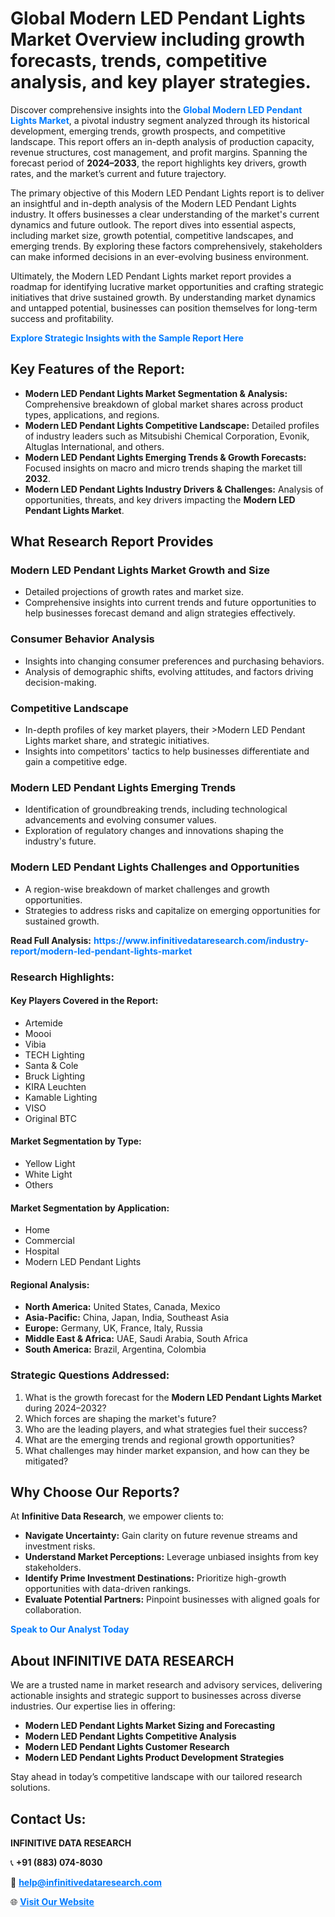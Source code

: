 <h1>Global Modern LED Pendant Lights Market Overview including growth forecasts, trends, competitive analysis, and key player strategies.</h1>
<p>
Discover comprehensive insights into the 
<a href="https://www.infinitivedataresearch.com/industry-report/modern-led-pendant-lights-market" rel="dofollow" style="color: #007BFF; text-decoration: none;"><strong>Global Modern LED Pendant Lights Market</strong></a>, a pivotal industry segment analyzed through its historical development, emerging trends, growth prospects, and competitive landscape. This report offers an in-depth analysis of production capacity, revenue structures, cost management, and profit margins. Spanning the forecast period of <strong>2024–2033</strong>, the report highlights key drivers, growth rates, and the market’s current and future trajectory.
</p>
<p>
The primary objective of this Modern LED Pendant Lights report is to deliver an insightful and in-depth analysis of the Modern LED Pendant Lights industry. It offers businesses a clear understanding of the market's current dynamics and future outlook. The report dives into essential aspects, including market size, growth potential, competitive landscapes, and emerging trends. By exploring these factors comprehensively, stakeholders can make informed decisions in an ever-evolving business environment.
</p>
<p>
Ultimately, the Modern LED Pendant Lights market report provides a roadmap for identifying lucrative market opportunities and crafting strategic initiatives that drive sustained growth. By understanding market dynamics and untapped potential, businesses can position themselves for long-term success and profitability.
</p>
<p>
<a href="https://www.infinitivedataresearch.com/request-sample/reportId=112073" style="color: #007BFF; text-decoration: none;"><strong>Explore Strategic Insights with the Sample Report Here</strong></a>
</p>

<h2>Key Features of the Report:</h2>
<ul>
<li><strong>Modern LED Pendant Lights Market Segmentation & Analysis:</strong> Comprehensive breakdown of global market shares across product types, applications, and regions.</li>
<li><strong>Modern LED Pendant Lights Competitive Landscape:</strong> Detailed profiles of industry leaders such as Mitsubishi Chemical Corporation, Evonik, Altuglas International, and others.</li>
<li><strong>Modern LED Pendant Lights Emerging Trends & Growth Forecasts:</strong> Focused insights on macro and micro trends shaping the market till <strong>2032</strong>.</li>
<li><strong>Modern LED Pendant Lights Industry Drivers & Challenges:</strong> Analysis of opportunities, threats, and key drivers impacting the <strong>Modern LED Pendant Lights Market</strong>.</li>
</ul>

<h2>What Research Report Provides</h2>
<h3>Modern LED Pendant Lights Market Growth and Size</h3>
<ul>
<li>Detailed projections of growth rates and market size.</li>
<li>Comprehensive insights into current trends and future opportunities to help businesses forecast demand and align strategies effectively.</li>
</ul>

<h3>Consumer Behavior Analysis</h3>
<ul>
<li>Insights into changing consumer preferences and purchasing behaviors.</li>
<li>Analysis of demographic shifts, evolving attitudes, and factors driving decision-making.</li>
</ul>

<h3>Competitive Landscape</h3>
<ul>
<li>In-depth profiles of key market players, their >Modern LED Pendant Lights market share, and strategic initiatives.</li>
<li>Insights into competitors' tactics to help businesses differentiate and gain a competitive edge.</li>
</ul>

<h3>Modern LED Pendant Lights Emerging Trends</h3>
<ul>
<li>Identification of groundbreaking trends, including technological advancements and evolving consumer values.</li>
<li>Exploration of regulatory changes and innovations shaping the industry's future.</li>
</ul>

<h3>Modern LED Pendant Lights Challenges and Opportunities</h3>
<ul>
<li>A region-wise breakdown of market challenges and growth opportunities.</li>
<li>Strategies to address risks and capitalize on emerging opportunities for sustained growth.</li>
</ul>
<p><strong>Read Full Analysis:</strong> <a href="https://www.infinitivedataresearch.com/industry-report/modern-led-pendant-lights-market" rel="dofollow" style="color: #007BFF; text-decoration: none;"><strong>https://www.infinitivedataresearch.com/industry-report/modern-led-pendant-lights-market</strong></a></p>
<h3>Research Highlights:</h3>
<h4>Key Players Covered in the Report:</h4>
<ul><li>Artemide</li><li>Moooi</li><li>Vibia</li><li>TECH Lighting</li><li>Santa &amp; Cole</li><li>Bruck Lighting</li><li>KIRA Leuchten</li><li>Kamable Lighting</li><li>VISO</li><li>Original BTC</li></ul>
<h4>Market Segmentation by Type:</h4>
<ul><li>Yellow Light</li><li>White Light</li><li>Others</li></ul>
<h4>Market Segmentation by Application:</h4>
<ul><li>Home</li><li>Commercial</li><li>Hospital</li><li>Modern LED Pendant Lights</li></ul>

<h4>Regional Analysis:</h4>
<ul>
<li><strong>North America:</strong> United States, Canada, Mexico</li>
<li><strong>Asia-Pacific:</strong> China, Japan, India, Southeast Asia</li>
<li><strong>Europe:</strong> Germany, UK, France, Italy, Russia</li>
<li><strong>Middle East & Africa:</strong> UAE, Saudi Arabia, South Africa</li>
<li><strong>South America:</strong> Brazil, Argentina, Colombia</li>
</ul>

<h3>Strategic Questions Addressed:</h3>
<ol>
<li>What is the growth forecast for the <strong>Modern LED Pendant Lights Market</strong> during 2024–2032?</li>
<li>Which forces are shaping the market's future?</li>
<li>Who are the leading players, and what strategies fuel their success?</li>
<li>What are the emerging trends and regional growth opportunities?</li>
<li>What challenges may hinder market expansion, and how can they be mitigated?</li>
</ol>

<h2>Why Choose Our Reports?</h2>
<p>At <strong>Infinitive Data Research</strong>, we empower clients to:</p>
<ul>
<li><strong>Navigate Uncertainty:</strong> Gain clarity on future revenue streams and investment risks.</li>
<li><strong>Understand Market Perceptions:</strong> Leverage unbiased insights from key stakeholders.</li>
<li><strong>Identify Prime Investment Destinations:</strong> Prioritize high-growth opportunities with data-driven rankings.</li>
<li><strong>Evaluate Potential Partners:</strong> Pinpoint businesses with aligned goals for collaboration.</li>
</ul>
<p><a href="https://www.infinitivedataresearch.com/industry-report/modern-led-pendant-lights-market" rel="dofollow" style="color: #007BFF; text-decoration: none;"><strong>Speak to Our Analyst Today</strong></a></p>

<h2>About INFINITIVE DATA RESEARCH</h2>
<p>We are a trusted name in market research and advisory services, delivering actionable insights and strategic support to businesses across diverse industries. Our expertise lies in offering:</p>
<ul>
<li><strong>Modern LED Pendant Lights Market Sizing and Forecasting</strong></li>
<li><strong>Modern LED Pendant Lights Competitive Analysis</strong></li>
<li><strong>Modern LED Pendant Lights Customer Research</strong></li>
<li><strong>Modern LED Pendant Lights Product Development Strategies</strong></li>
</ul>
<p>Stay ahead in today’s competitive landscape with our tailored research solutions.</p>

<h2>Contact Us:</h2>
<p><strong>INFINITIVE DATA RESEARCH</strong></p>
<p>📞 <strong>+91 (883) 074-8030</strong></p>
<p>📧 <strong><a href="mailto:help@infinitivedataresearch.com" style="color: #007BFF;">help@infinitivedataresearch.com</a></strong></p>
<p>🌐 <strong><a href="https://www.infinitivedataresearch.com" rel="dofollow" style="color: #007BFF;">Visit Our Website</a></strong></p>